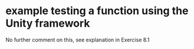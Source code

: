# example testing a function using the Unity framework

No further comment on this, see explanation in Exercise 8.1
